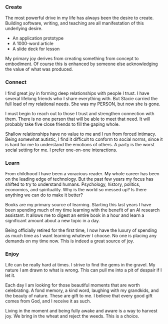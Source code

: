 

### Create


The most powerful drive in my life has always been the desire to create. Building software, writing, and teaching are all manifestation of this underlying desire.  

- An application prototype
- A 1000-word article
- A slide deck for lesson

My primary joy derives from creating something from concept to embodiment.  Of course this is enhanced by someone else acknowledging the value of what was produced.


### Connect


I find great joy in forming deep relationships with people I trust.  I have several lifelong friends who I share everything with.  But Stacie carried the full load of my relational needs. She was my PERSON, but now she is gone.

I must begin to reach out to those I trust and strengthen connection with them.  There is no one person that will be able to meet that need.  It will probably take five close friends to fill the gaping whole.

Shallow relationships have no value to me and I run from forced intimacy.  Being somewhat autistic, I find it difficult to conform to social norms, since it is hard for me to understand the emotions of others.  A party is the worst social setting for me.  I prefer one-on-one interactions.


### Learn


From childhood I have been a voracious reader.  My whole career has been on the leading edge of technology. But the past few years my focus has shifted to try to understand humans.  Psychology, history, politics, economics, and spirituality.  Why is the world so messed up?  Is there anything we can do to make it better?

Books are my primary source of learning.  Starting this last years I have been spending much of my time learning with the benefit of an AI research assistant.  It allows me to digest an entire book in a hour and learn a significant amount about a new topic in a day.

Being officially retired for the first time, I now have the luxury of spending as much time as I want learning whatever I choose.  No one is placing any demands on my time now.  This is indeed a great source of joy.


### Enjoy


Life can be really hard at times.  I strive to find the gems in the gravel. My nature I am drawn to what is wrong.  This can pull me into a pit of despair if I let it.

Each day I am looking for those beautiful moments that are worth celebrating. A fond memory, a kind word, laughing with my grandkids, and the beauty of nature.  These are gift to me.  I believe that every good gift comes from God, and I receive it as such.

Living in the moment and being fully awake and aware is a way to harvest joy.  We bring in the wheat and reject the weeds.  This is a choice.


